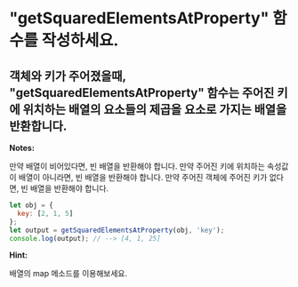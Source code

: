 # "getSquaredElementsAtProperty" 함수를 작성하세요.

## 객체와 키가 주어졌을때, "getSquaredElementsAtProperty" 함수는 주어진 키에 위치하는 배열의 요소들의 제곱을 요소로 가지는 배열을 반환합니다.

**Notes:**

만약 배열이 비어있다면, 빈 배열을 반환해야 합니다.
만약 주어진 키에 위치하는 속성값이 배열이 아니라면, 빈 배열을 반환해야 합니다.
만약 주어진 객체에 주어진 키가 없다면, 빈 배열을 반환해야 합니다.

```js
let obj = {
  key: [2, 1, 5]
};
let output = getSquaredElementsAtProperty(obj, 'key');
console.log(output); // --> [4, 1, 25]
```

**Hint:**

배열의 map 메소드를 이용해보세요.
